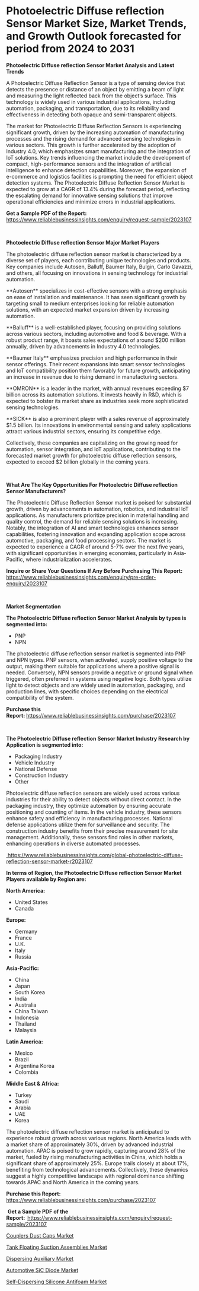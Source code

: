 <p><h1>Photoelectric Diffuse reflection Sensor Market Size, Market Trends, and Growth Outlook forecasted for period from 2024 to 2031</h1></p><p><strong>Photoelectric Diffuse reflection Sensor Market Analysis and Latest Trends</strong></p>
<p><p>A Photoelectric Diffuse Reflection Sensor is a type of sensing device that detects the presence or distance of an object by emitting a beam of light and measuring the light reflected back from the object’s surface. This technology is widely used in various industrial applications, including automation, packaging, and transportation, due to its reliability and effectiveness in detecting both opaque and semi-transparent objects.</p><p>The market for Photoelectric Diffuse Reflection Sensors is experiencing significant growth, driven by the increasing automation of manufacturing processes and the rising demand for advanced sensing technologies in various sectors. This growth is further accelerated by the adoption of Industry 4.0, which emphasizes smart manufacturing and the integration of IoT solutions. Key trends influencing the market include the development of compact, high-performance sensors and the integration of artificial intelligence to enhance detection capabilities. Moreover, the expansion of e-commerce and logistics facilities is prompting the need for efficient object detection systems. The Photoelectric Diffuse Reflection Sensor Market is expected to grow at a CAGR of 13.4% during the forecast period, reflecting the escalating demand for innovative sensing solutions that improve operational efficiencies and minimize errors in industrial applications.</p></p>
<p><strong>Get a Sample PDF of the Report:&nbsp;</strong> <a href="https://www.reliablebusinessinsights.com/enquiry/request-sample/2023107?utm_campaign=60&utm_medium=2&utm_source=Github&utm_content=ia&utm_term=28102024&utm_id=photoelectric-diffuse-reflection-sensor">https://www.reliablebusinessinsights.com/enquiry/request-sample/2023107</a></p>
<p>&nbsp;</p>
<p><strong>Photoelectric Diffuse reflection Sensor Major Market Players</strong></p>
<p><p>The photoelectric diffuse reflection sensor market is characterized by a diverse set of players, each contributing unique technologies and products. Key companies include Autosen, Balluff, Baumer Italy, Bulgin, Carlo Gavazzi, and others, all focusing on innovations in sensing technology for industrial automation.</p><p>**Autosen** specializes in cost-effective sensors with a strong emphasis on ease of installation and maintenance. It has seen significant growth by targeting small to medium enterprises looking for reliable automation solutions, with an expected market expansion driven by increasing automation.</p><p>**Balluff** is a well-established player, focusing on providing solutions across various sectors, including automotive and food & beverage. With a robust product range, it boasts sales expectations of around $200 million annually, driven by advancements in Industry 4.0 technologies.</p><p>**Baumer Italy** emphasizes precision and high performance in their sensor offerings. Their recent expansions into smart sensor technologies and IoT compatibility position them favorably for future growth, anticipating an increase in revenue due to rising demand in manufacturing sectors.</p><p>**OMRON** is a leader in the market, with annual revenues exceeding $7 billion across its automation solutions. It invests heavily in R&D, which is expected to bolster its market share as industries seek more sophisticated sensing technologies.</p><p>**SICK** is also a prominent player with a sales revenue of approximately $1.5 billion. Its innovations in environmental sensing and safety applications attract various industrial sectors, ensuring its competitive edge.</p><p>Collectively, these companies are capitalizing on the growing need for automation, sensor integration, and IoT applications, contributing to the forecasted market growth for photoelectric diffuse reflection sensors, expected to exceed $2 billion globally in the coming years.</p></p>
<p>&nbsp;</p>
<p><strong>What Are The Key Opportunities For Photoelectric Diffuse reflection Sensor Manufacturers?</strong></p>
<p><p>The Photoelectric Diffuse Reflection Sensor market is poised for substantial growth, driven by advancements in automation, robotics, and industrial IoT applications. As manufacturers prioritize precision in material handling and quality control, the demand for reliable sensing solutions is increasing. Notably, the integration of AI and smart technologies enhances sensor capabilities, fostering innovation and expanding application scope across automotive, packaging, and food processing sectors. The market is expected to experience a CAGR of around 5-7% over the next five years, with significant opportunities in emerging economies, particularly in Asia-Pacific, where industrialization accelerates.</p></p>
<p><strong>Inquire or Share Your Questions If Any Before Purchasing This Report:</strong> <a href="https://www.reliablebusinessinsights.com/enquiry/pre-order-enquiry/2023107?utm_campaign=60&utm_medium=2&utm_source=Github&utm_content=ia&utm_term=28102024&utm_id=photoelectric-diffuse-reflection-sensor">https://www.reliablebusinessinsights.com/enquiry/pre-order-enquiry/2023107</a></p>
<p>&nbsp;</p>
<p><strong>Market Segmentation</strong></p>
<p><strong>The Photoelectric Diffuse reflection Sensor Market Analysis by types is segmented into:</strong></p>
<p><ul><li>PNP</li><li>NPN</li></ul></p>
<p><p>The photoelectric diffuse reflection sensor market is segmented into PNP and NPN types. PNP sensors, when activated, supply positive voltage to the output, making them suitable for applications where a positive signal is needed. Conversely, NPN sensors provide a negative or ground signal when triggered, often preferred in systems using negative logic. Both types utilize light to detect objects and are widely used in automation, packaging, and production lines, with specific choices depending on the electrical compatibility of the system.</p></p>
<p><strong>Purchase this Report:&nbsp;</strong><a href="https://www.reliablebusinessinsights.com/purchase/2023107?utm_campaign=60&utm_medium=2&utm_source=Github&utm_content=ia&utm_term=28102024&utm_id=photoelectric-diffuse-reflection-sensor">https://www.reliablebusinessinsights.com/purchase/2023107</a></p>
<p>&nbsp;</p>
<p><strong>The Photoelectric Diffuse reflection Sensor Market Industry Research by Application is segmented into:</strong></p>
<p><ul><li>Packaging Industry</li><li>Vehicle Industry</li><li>National Defense</li><li>Construction Industry</li><li>Other</li></ul></p>
<p><p>Photoelectric diffuse reflection sensors are widely used across various industries for their ability to detect objects without direct contact. In the packaging industry, they optimize automation by ensuring accurate positioning and counting of items. In the vehicle industry, these sensors enhance safety and efficiency in manufacturing processes. National defense applications utilize them for surveillance and security. The construction industry benefits from their precise measurement for site management. Additionally, these sensors find roles in other markets, enhancing operations in diverse automated processes.</p></p>
<p><a href="https://www.reliablebusinessinsights.com/global-photoelectric-diffuse-reflection-sensor-market-r2023107?utm_campaign=60&utm_medium=2&utm_source=Github&utm_content=ia&utm_term=28102024&utm_id=photoelectric-diffuse-reflection-sensor">&nbsp;https://www.reliablebusinessinsights.com/global-photoelectric-diffuse-reflection-sensor-market-r2023107</a></p>
<p><strong>In terms of Region, the Photoelectric Diffuse reflection Sensor Market Players available by Region are:</strong></p>
<p>
    <p> <strong> North America: </strong>
        <ul>
            <li>United States</li>
            <li>Canada</li>
        </ul>
        </p> 
    <p> <strong> Europe: </strong>
        <ul>
            <li>Germany</li>
            <li>France</li>
            <li>U.K.</li>
            <li>Italy</li>
            <li>Russia</li>
        </ul>
        </p> 
    <p> <strong> Asia-Pacific: </strong>
        <ul>
            <li>China</li>
            <li>Japan</li>
            <li>South Korea</li>
            <li>India</li>
            <li>Australia</li>
            <li>China Taiwan</li>
            <li>Indonesia</li>
            <li>Thailand</li>
            <li>Malaysia</li>
        </ul>
        </p> 
    <p> <strong> Latin America: </strong>
        <ul>
            <li>Mexico</li>
            <li>Brazil</li>
            <li>Argentina Korea</li>
            <li>Colombia</li>
        </ul>
        </p> 
    <p> <strong> Middle East & Africa: </strong>
        <ul>
            <li>Turkey</li>
            <li>Saudi</li>
            <li>Arabia</li>
            <li>UAE</li>
            <li>Korea</li>
        </ul>
    </p>
    </p>
<p><p>The photoelectric diffuse reflection sensor market is anticipated to experience robust growth across various regions. North America leads with a market share of approximately 30%, driven by advanced industrial automation. APAC is poised to grow rapidly, capturing around 28% of the market, fueled by rising manufacturing activities in China, which holds a significant share of approximately 25%. Europe trails closely at about 17%, benefiting from technological advancements. Collectively, these dynamics suggest a highly competitive landscape with regional dominance shifting towards APAC and North America in the coming years.</p></p>
<p><strong>Purchase this Report: </strong><a href="https://www.reliablebusinessinsights.com/purchase/2023107?utm_campaign=60&utm_medium=2&utm_source=Github&utm_content=ia&utm_term=28102024&utm_id=photoelectric-diffuse-reflection-sensor">https://www.reliablebusinessinsights.com/purchase/2023107</a></p>
<p>&nbsp;<strong>Get a Sample PDF of the Report:&nbsp;&nbsp;</strong><a href="https://www.reliablebusinessinsights.com/enquiry/request-sample/2023107?utm_campaign=60&utm_medium=2&utm_source=Github&utm_content=ia&utm_term=28102024&utm_id=photoelectric-diffuse-reflection-sensor">https://www.reliablebusinessinsights.com/enquiry/request-sample/2023107</a></p>
<p><strong></strong></p>
<p><p><a href="https://issuu.com/reportprime-2/docs/couplers-dust-caps-market-size-2030_2aa03c46ff3c66?utm_campaign=60&utm_medium=2&utm_source=Github&utm_content=ia&utm_term=28102024&utm_id=photoelectric-diffuse-reflection-sensor">Couplers Dust Caps Market</a></p><p><a href="https://issuu.com/reportprime-2/docs/tank-floating-suction-assemblies-ma_13b0692e3753e5?utm_campaign=60&utm_medium=2&utm_source=Github&utm_content=ia&utm_term=28102024&utm_id=photoelectric-diffuse-reflection-sensor">Tank Floating Suction Assemblies Market</a></p><p><a href="https://www.linkedin.com/pulse/dispersing-auxiliary-market-drivers-challenges-forecast-2024-2031-eaapf?utm_campaign=60&utm_medium=2&utm_source=Github&utm_content=ia&utm_term=28102024&utm_id=photoelectric-diffuse-reflection-sensor">Dispersing Auxiliary Market</a></p><p><a href="https://github.com/liz10hnbracht/Market-Research-Report-List-1/blob/main/automotive-sic-diode-market.md?utm_campaign=60&utm_medium=2&utm_source=Github&utm_content=ia&utm_term=28102024&utm_id=photoelectric-diffuse-reflection-sensor">Automotive SiC Diode Market</a></p><p><a href="https://www.linkedin.com/pulse/exploring-self-dispersing-silicone-antifoam-market-strategic-fzjxf?utm_campaign=60&utm_medium=2&utm_source=Github&utm_content=ia&utm_term=28102024&utm_id=photoelectric-diffuse-reflection-sensor">Self-Dispersing Silicone Antifoam Market</a></p></p>